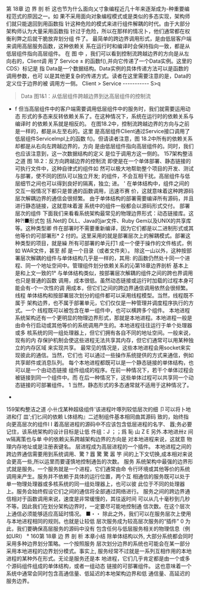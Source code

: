 第 18章 边 界 剖 析
这也节为什么面向乂寸象编程近几十年来逐渐成为-种重要编程范式的原因之一。如 
果不采用面向对象编程模式或是类似的多态实现，架构师们就只能退回到用函数指 
针这种危险的模式来进行组件解耦的时代。由于大部分架构师认为大量采用函数指 
针过于危险，所以在那样的情况卜，他们通常都在权衡利弊之后就干脆放弃划分组 
件了。
最简单的跨边界调用形式，是由低层客户端来调用高层服务函数，这种依赖关 
系在运行时和编译时会保持指向一致，都是从低层组件指向高层组件。
在 图 中 ，我们可以看到控制流跨越边界的方向是从左向右的，Client调 
用了 Service ± 的函数f(),并向它传递了一个Data实例。这里的CDS〉标记是 
指 Data是一个数据结构。Data实例的具体传递方法可以是函数的调用参数，也可 以是其他更复杂的传递方式。读者在这里需要注意的是，Data的定义位于边界的被 
调用方一侧。
Client > Service
----------- S>q
> Data
图1&1：从低层组件跨越边界到达高层组件的控制流
+ f
但当高层组件中的客户端需要调用低层组件中的服务时，我们就需要运用动态 
形式的多态来反转依赖关系了。在这种情况下，系统在运行时的依赖关系与编译时 
的依赖关系就是相反的。
在图18.2中，控制流跨越边界的方向与之前是一样的，都是从左至右的。这里 
是高层组件Client通过Service接口调用了低层组件Servicelmpl上的函数 
f()。但请读者注意，图 18.2中所有的依赖关系却都是从右向左跨越边界的，方向 是由低层组件指向高层组件的。同时，我们也应该注意到，这一次数据结构的定义 
是位于调用方这一侧的。
157架构整洁之道
图 18.2：反方向跨越边界的控制流
即使是在一个单体部署、静态链接的可执行文件中，这种自律式的组件如 
然可以极大地帮助整个项目的开发、测试与部署，使不同的团队可以独立开发; 
的组件，不会互相干扰。高层组件与低层细节之间也可以得到良好的隔离，独立; 
进。 
'
在单体结构中，组件之间的交互一般情况下都只是普通的函数调用，迅速帀赛 
价，这就意味着这种跨源码层次解耦边界的通信会很频繁。
由于单体结构的部署需要编译所有源码，并且进行静态链接，这就意味着渥 
系统中的组件一般都会以源码形式交付。
部署层次的组件
下面我们来看看系统架构最常见的物理边界形式：动态链接库。这种?!■形式包
括.Net的 DLL、Java的jar文件、Ruby Gem以及UNIX的共享库等。这种类型卿 
件在部署时不需要重新编译，因为它们都是以二进制形式或其他等价的可部署形* 
2 付的。这里采用的就是部署层次上的解耦模式。部署这种类型的项目，就是繰 
所有可部署的单元打1 成一个便于操作的文件格式，例 如 WAR文件，甚至 郝 
是一个目录（或者文件夹）。
除这一山以外，这种按部署层次解耦的组件与单体结构几乎是一样的，其用: 
的函数仍然处十同一个进程、同一个地址空间中。管理组件划分依赖关系的沁第18章边界剖析
基本上是和上文一致的1°
与单体结构类似，按部署层次解耦的组件之间的跨也界调用也只是普通的函数 
调用，成本很低。虽然动态链接或运行时加载的过程本身可能会有-个一次性的调 
用成本，但它们之间的跨边界通信调用依然会很频繁。
线程
单体结构和按部署层次划分的组件都可以采用线程模型。当然，线程既不属于 
架构边界，也不属于部署单元，它们仅仅是一种管理并调度程序执行的方式。一个 
线程既可以被包含在单一组件中，也可以横跨多个组件。
本地进程
系统架构还有一个更明显的物理边界形式，那就是本地进程。本地进程一般是 
由命令行启动或其他等价的系统调用产生的。本地进程往往运行于单个处理器或多 
核系统的同一组处理器上，但它们拥有各自不同的地址空间。一般来说，现有的内 
存保护机制会使这些进程无法共享其内存，但它们通常可以用某种独立的内存区域 
来实现共享。
最常见的情况是，这些本地进程会用socket来实现彼此的通信。当然，它们也 可以通过一些操作系统提供的方式来通信，例如共享邮件或消息队列。
每个本地进程都既可以是一个静态链接的单体结构，也可以是一个由动态链接 
组件组成的程序。在前一种情况下，若干个单体过程会被链接到同一个组件中。而 
在后一种情况下，这些单体过程可以共享同一个动态链接的可部署组件。
1 当然，静态形式的多态通常就不适用于这种情况了。
-
159架构整洁之道
小卄戊某种超级组件’该进程叶啄列较低层次的细 
卩可以将卜地进和仃 皿';们匕间的依赖
L体结构』二述制组件基本相同曲其源码 
致的，始终指向更高层次的组件I
I 着高层进程的源码中不应该包含低层进程的名字、 
囂;务必要记住，该系统架构的设计目标是让低
件组：J ；；爲 恥 山 Z E 
另外.本地进卅z 间w隔离策也与单 中的依赖尖系跨越架构边界的方向是
对本地进程来说，这就意 
物理内存地址或是注册表键名。 
层进程成为高层进程的一个插件。
本地进程之间的跨边界通信需要用到系统调用、驚 ? 囂 驚 驚 嚣 竽 
间的上下文切换,成本相对来说会更高一些,所以运里而要谨慎地控制通缶的次数。
服务
系统架构中最强的边界形式就是服务。一个服务就是一个进程，它们通常由命 
令行环境或其他等价的系统调用来产生。服务并不依赖于具体的运行位置，两个互 
相通信的服务既可以处于单一物理处理器或多核系统的同一组处理器上，也可以彼 
此位于不同的处理器上。服务会始终假设它们之间的通信将全部通过网络进行。
服务之间的跨边界通信相对于函数调用来说，速度是非常缓慢的，其往返时间
可以从几十毫秒到几秒不等。因此我们在划分架构边界时，一定要尽可能地控制通 
信次数。在这个层次上通信必须能够适应高延时情况。
■・・
除此之外，我们可以在服务层次上使用与本地进程相同的规则。也就是让较低 
层次服务成为较高层次服务的“插件” 0 为此，我们要确保高层服务的源码中没有 
包含任何与低层服务相关的物理信息（例如URI） °
160第 18章 边 界 剖 析
本章小结
除单体结构以外, 大部分系统都会同时采用多种边界划分策略。一个按照服务
层次划分边界的系统也可能会在某一部分采用本地进程的边界划分模式。事实上, 
服务经常不过就是一系列互相作用的本地进程的某种外在形式。无论是服务还是本 
地进程，它们几乎肯定都是由一个或多个源码组件组成的单体结构，或者一组动态 
链接的可部署组件。
这也意味着一个系统中通常会同时包含高通信量、低延迟的本地架构边界和低
通信量、高延迟的服务边界。